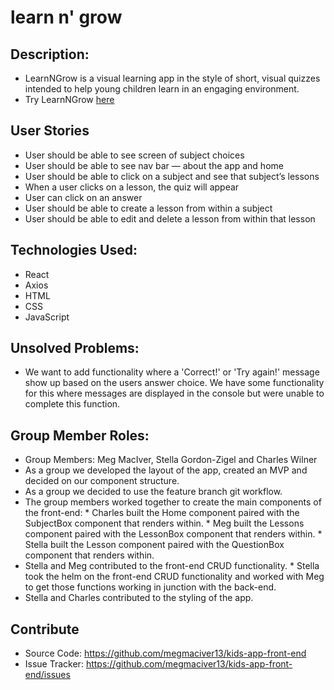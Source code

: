 # learn n' grow

## Description:
* LearnNGrow is a visual learning app in the style of short, visual quizzes intended to help young children learn in an engaging environment.
* Try LearnNGrow [here](http://kids-app.surge.sh/)

## User Stories
* User should be able to see screen of subject choices
* User should be able to see nav bar — about the app and home
* User should be able to click on a subject and see that subject’s lessons
* When a user clicks on a lesson, the quiz will appear
* User can click on an answer
* User should be able to create a lesson from within a subject
* User should be able to edit and delete a lesson from within that lesson

## Technologies Used:
* React
* Axios
* HTML
* CSS
* JavaScript

## Unsolved Problems:
* We want to add functionality where a 'Correct!' or 'Try again!' message show up based on the users answer choice. We have some functionality for this where messages are displayed in the console but were unable to complete this function.

## Group Member Roles:
* Group Members: Meg MacIver, Stella Gordon-Zigel and Charles Wilner
* As a group we developed the layout of the app, created an MVP and decided on our component structure.
* As a group we decided to use the feature branch git workflow.
* The group members worked together to create the main components of the front-end:
       * Charles built the Home component paired with the SubjectBox component that renders within.
       * Meg built the Lessons component paired with the LessonBox component that renders within.
       * Stella built the Lesson component paired with the QuestionBox component that renders within.       
* Stella and Meg contributed to the front-end CRUD functionality.
       * Stella took the helm on the front-end CRUD functionality and worked with Meg to get those functions working in junction with the back-end.
* Stella and Charles contributed to the styling of the app.

## Contribute
* Source Code: https://github.com/megmaciver13/kids-app-front-end
* Issue Tracker: https://github.com/megmaciver13/kids-app-front-end/issues
